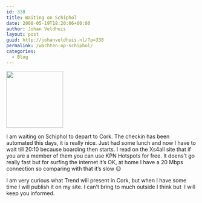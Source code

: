 ```yaml
---
id: 338
title: Waiting on Schiphol
date: 2008-05-19T18:20:06+00:00
author: Johan Veldhuis
layout: post
guid: http://johanveldhuis.nl/?p=338
permalink: /wachten-op-schiphol/
categories:
  - Blog
---
```

[<img class="alignnone size-thumbnail wp-image-339" title="KPN Hotspots logo" src="https://i0.wp.com/johanveldhuis.nl/wp-content/uploads/2008/05/824580_610_image007-150x150.jpg?resize=150%2C150" alt="" width="150" height="150" srcset="https://i2.wp.com/johanveldhuis.nl/wp-content/uploads/2008/05/824580_610_image007.jpg?resize=150%2C150&ssl=1 150w, https://i2.wp.com/johanveldhuis.nl/wp-content/uploads/2008/05/824580_610_image007.jpg?resize=300%2C298&ssl=1 300w, https://i2.wp.com/johanveldhuis.nl/wp-content/uploads/2008/05/824580_610_image007.jpg?w=350&ssl=1 350w" sizes="(max-width: 150px) 100vw, 150px" data-recalc-dims="1" />](https://i2.wp.com/johanveldhuis.nl/wp-content/uploads/2008/05/824580_610_image007.jpg)

I am waiting on Schiphol to depart to Cork. The checkin has been automated this days, it is really nice. Just had some lunch and now I have to wait till 20:10 because boarding then starts. I read on the Xs4all site that if you are a member of them you can use KPN Hotspots for free. It doens&#8217;t go really fast but for surfing the internet it&#8217;s OK, at home I have a 20 Mbps connection so comparing with that it&#8217;s slow 😉

I am very curious what Trend will present in Cork, but when I have some time I will publish it on my site. I can&#8217;t bring to much outside I think but  I will keep you informed.